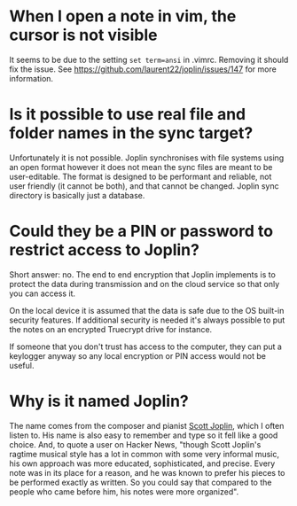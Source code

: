 # When I open a note in vim, the cursor is not visible

It seems to be due to the setting `set term=ansi` in .vimrc. Removing it should fix the issue. See https://github.com/laurent22/joplin/issues/147 for more information.

# Is it possible to use real file and folder names in the sync target?

Unfortunately it is not possible. Joplin synchronises with file systems using an open format however it does not mean the sync files are meant to be user-editable. The format is designed to be performant and reliable, not user friendly (it cannot be both), and that cannot be changed. Joplin sync directory is basically just a database.

# Could they be a PIN or password to restrict access to Joplin?

Short answer: no. The end to end encryption that Joplin implements is to protect the data during transmission and on the cloud service so that only you can access it.

On the local device it is assumed that the data is safe due to the OS built-in security features. If additional security is needed it's always possible to put the notes on an encrypted Truecrypt drive for instance.

If someone that you don't trust has access to the computer, they can put a keylogger anyway so any local encryption or PIN access would not be useful.

# Why is it named Joplin?

The name comes from the composer and pianist [Scott Joplin](https://en.wikipedia.org/wiki/Scott_Joplin), which I often listen to. His name is also easy to remember and type so it fell like a good choice. And, to quote a user on Hacker News, "though Scott Joplin's ragtime musical style has a lot in common with some very informal music, his own approach was more educated, sophisticated, and precise. Every note was in its place for a reason, and he was known to prefer his pieces to be performed exactly as written. So you could say that compared to the people who came before him, his notes were more organized".

